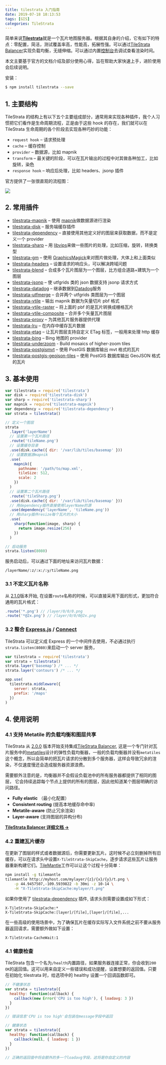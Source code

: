 ```yaml
---
title: tilestrata 入门指南
date: 2019-07-18 18:13:53
tags: [GIS]
categories: TileStrata
---
```


简单来说[**Tilestrata**](https://github.com/naturalatlas/tilestrata)就是一个瓦片地图服务器。根据其自身的介绍，它有如下的特点：零配置，简洁，测试覆盖率高，性能高，拓展性强。可以通过[TileStrata Balancer](https://github.com/naturalatlas/tilestrata-balancer)实现负载均衡，无缝伸缩。可以通过内置[控制台](https://github.com/naturalatlas/tilestrata#profiling--debugging-performance)去调试查看渲染时间。

<!--more-->

本文主要基于官方的文档介绍及部分使用心得，旨在帮助大家快速上手，进阶使用会后续说明。

安装：

```sh
$ npm install tilestrata --save
```

## 1. 主要结构

TileStrata 的结构上有以下五个主要组成部分，通常用来实现各种插件，我个人习惯把它们看作是生命周期流程，正是由于这些 hook 的存在，我们就可以在 TileStrata 生命周期的各个阶段去实现各种巧妙的功能：

- `request hook` – 请求预处理
- `cache` – 缓存控制
- `provider` – 数据源，比如 mapnik
- `transform` – 最关键的阶段，可以在瓦片输出的过程中对其做各种加工，比如旋转，染色
- `response hook` – 响应后处理，比如 headers、jsonp 插件

官方提供了一张很直观的流程图：

![](https://camo.githubusercontent.com/67abe0f563502d78ef12b4ce20cba57222dfcf6f/68747470733a2f2f63646e2e7261776769742e636f6d2f6e61747572616c61746c61732f74696c657374726174612f6d61737465722f6d6973632f67726170686963732f726571666c6f772e737667)

## 2. 常用插件

- [tilestrata-mapnik](https://github.com/naturalatlas/tilestrata-mapnik) – 使用 [mapnik](http://mapnik.org/)做数据源进行渲染
- [tilestrata-disk](https://github.com/naturalatlas/tilestrata-disk) – 服务端缓存插件
- [tilestrata-dependency](https://github.com/naturalatlas/tilestrata-dependency) – 直接使用其他定义好的图层来获取数据，而不是定义一个 provider
- [tilestrata-sharp](https://github.com/naturalatlas/tilestrata-sharp) – 用 [libvips](https://www.npmjs.com/package/sharp)来做一些图片的处理，比如压缩，旋转，转换类型
- [tilestrata-gm](https://github.com/naturalatlas/tilestrata-gm) – 使用 [GraphicsMagick](https://www.npmjs.com/package/gm)来对图片做处理，大体上和上面类似
- [tilestrata-headers](https://github.com/naturalatlas/tilestrata-headers) – 设置请求的响应头，可以解决跨域问题
- [tilestrata-blend](https://github.com/naturalatlas/tilestrata-blend) – 合成多个瓦片图层为一个图层，比方组合道路+建筑为一个图层
- [tilestrata-jsonp](https://github.com/naturalatlas/tilestrata-jsonp) – 使 utfgrids 类的 json 数据支持 jsonp 请求方式
- [tilestrata-datadog](https://github.com/naturalatlas/tilestrata-datadog) – 继承数据到[Datadog](https://www.datadoghq.com/)服务
- [tilestrata-utfmerge](https://github.com/naturalatlas/tilestrata-utfmerge) – 合并两个 utfgrids 类图层为一个图层
- [tilestrata-vtile](https://github.com/naturalatlas/tilestrata-vtile) – 输出 mapnik 数据为矢量切片 pbf 格式
- [tilestrata-vtile-raster](https://github.com/naturalatlas/tilestrata-vtile-raster) – 将上面的 pbf 的是瓦片转换成栅格瓦片
- [tilestrata-vtile-composite](https://github.com/naturalatlas/tilestrata-vtile-composite) – 合并多个矢量瓦片图层
- [tilestrata-proxy](https://github.com/naturalatlas/tilestrata-proxy) – 为其他瓦片服务器提供代理
- [tilestrata-lru](https://github.com/naturalatlas/tilestrata-lru) – 在内存中缓存瓦片数据
- [tilestrata-etag](https://github.com/naturalatlas/tilestrata-etag) – 让瓦片图层支持自定义 ETag 标签，一般用来处理 http 缓存
- [tilestrata-bing](https://github.com/naturalatlas/tilestrata-bing) – Bing 地图的 provider
- [tilestrata-underzoom](https://github.com/naturalatlas/tilestrata-underzoom) - Build mosaics of higher-zoom tiles
- [tilestrata-postgismvt](https://github.com/Stezii/tilestrata-postgismvt) – 使用 PostGIS 数据库输出 mvt 格式的瓦片
- [tilestrata-postgis-geojson-tiles](https://github.com/naturalatlas/tilestrata-postgis-geojson-tiles) – 使用 PostGIS 数据库输出 GeoJSON 格式的瓦片

## 3. 基本使用

```js
var tilestrata = require('tilestrata')
var disk = require('tilestrata-disk')
var sharp = require('tilestrata-sharp')
var mapnik = require('tilestrata-mapnik')
var dependency = require('tilestrata-dependency')
var strata = tilestrata()

// 定义一个图层
strata
  .layer('layerName')
  // 设置第一个瓦片路径
  .route('tileName.png')
  // 设置缓存目录
  .use(disk.cache({ dir: '/var/lib/tiles/basemap' }))
  // 设置数据源mapnik
  .use(
    mapnik({
      pathname: '/path/to/map.xml',
      tileSize: 512,
      scale: 2
    })
  )
  // 设置第二个瓦片路径
  .route('tileSharp.png')
  .use(disk.cache({ dir: '/var/lib/tiles/basemap' }))
  // 用dependency插件直接使用layerName的源
  .use(dependency('layerName', 'tileName.png'))
  // 用sharp插件resize每个瓦片的大小
  .use(
    sharp(function(image, sharp) {
      return image.resize(256)
    })
  )

// 启动服务
strata.listen(8080)
```

服务启动后，可以通过下面的地址来访问瓦片数据：

```
/layerName/:z/:x:/:y/tileName.png
```

### 3.1 不定义瓦片名称

从 [2.1.0](https://github.com/naturalatlas/tilestrata/releases/tag/v2.1.0)版本开始, 在设置`route`名称的时候，可以直接采用下面的形式，更加符合通用的瓦片格式：

```js
.route('*.png') // /layer/0/0/0.png
.route('*@2x.png') // /layer/0/0/0@2x.png
```

### 3.2 整合 [Express.js](http://expressjs.com/) / [Connect](https://github.com/senchalabs/connect)

TileStrata 可以定义成 Express 的一个中间件去使用，不必通过执行`strata.listen(8080)`来启动一个 server 服务，

```js
var tilestrata = require('tilestrata')
var strata = tilestrata()
strata.layer('basemap') /* ... */
strata.layer('contours') /* ... */

app.use(
  tilestrata.middleware({
    server: strata,
    prefix: '/maps'
  })
)
```

## 4. 使用说明

### 4.1 支持 Metatile 的负载均衡和图层共享

TileStrata 从 [2.0.0](https://github.com/naturalatlas/tilestrata/releases/tag/v2.0.0) 版本开始支持集成[TileStrata Balancer](https://github.com/naturalatlas/tilestrata-balancer), 这是一个专门针对瓦片服务中的[metatiles](http://wiki.openstreetmap.org/wiki/Meta_tiles)设计的弹性负载均衡器，一般的负载均衡器并没有`metatiles`这个概念，所以会简单的把瓦片请求的分散到多个服务器，这样会导致冗余的渲染，不仅速度慢还会造成服务器资源浪费。

需要额外注意的是，均衡器并不会假设负载池中的所有服务器都提供了相同的图层， 它会持续追踪每个节点上提供的所有的图层，因此他知道某个图层明确的访问路径。

- **Fully elastic** （最小化配置）
- **Consistent routing** (提高本地缓存命中率)
- **Metatile-aware** (防止冗余渲染)
- **Layer-aware** (支持图层的异构分布)

[**TileStrata Balancer 详细文档 →**](https://github.com/naturalatlas/tilestrata-balancer)

### 4.2 重建瓦片缓存

在更新了图层的样式或者数据源后，你需要更新瓦片。这时候不必立刻删掉所有旧缓存，可以在请求头中设置`X-TileStrata-SkipCache`，逐步请求这些瓦片让服务器重新构建它们。[TileMantle](https://github.com/naturalatlas/tilemantle)工作可以让这个过程十分简单：

```sh
npm install -g tilemantle
tilemantle http://myhost.com/mylayer/{z}/{x}/{y}/t.png \
    -p 44.9457507,-109.5939822 -b 30mi -z 10-14 \
    -H "X-TileStrata-SkipCache:mylayer/t.png"
```

如果你使用了 [tilestrata-dependency](https://github.com/naturalatlas/tilestrata-dependency) 插件, 请求头则需要设置成如下形式：

```
X-TileStrata-SkipCache:*
X-TileStrata-SkipCache:[layer]/[file],[layer]/[file],...
```

在一些高级的使用场景中，为了确保瓦片在缓存实际写入文件系统之前不要从服务器返回请求，需要额外做如下设置：

```
X-TileStrata-CacheWait:1
```

### 4.1 健康检查

TileStrata 包含一个名为`/health`内置路径，如果服务器连接正常，你会收到`200 OK`的返回值。这可以用来自定义一些错误和成功提醒，设置想要的返回值。只要在初始化 tilestrata 时，给选项中的 healthy 设置一个回调函数即可。

```js
// 不健康状态
var strata = tilestrata({
  healthy: function(callback) {
    callback(new Error('CPU is too high'), { loadavg: 3 })
  }
})

// 错误信息'CPU is too high'会包装在message字段中返回

// 健康状态
var strata = tilestrata({
  healthy: function(callback) {
    callback(null, { loadavg: 1 })
  }
})

// 正确的返回值中将会额外的多一个loadavg字段，这将是你自定义的内容
```

